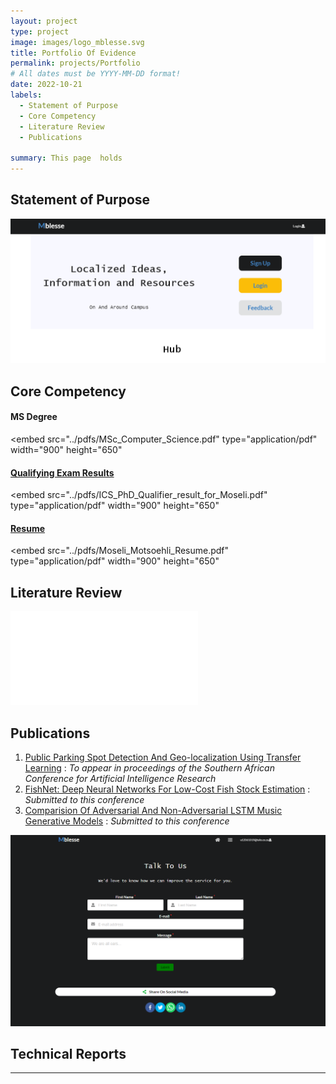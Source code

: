 ```yaml
---
layout: project
type: project
image: images/logo_mblesse.svg
title: Portfolio Of Evidence
permalink: projects/Portfolio
# All dates must be YYYY-MM-DD format!
date: 2022-10-21
labels:
  - Statement of Purpose
  - Core Competency
  - Literature Review
  - Publications

summary: This page  holds
---
```



## Statement of Purpose

<img class="ui image" src="../images/landing.png">

## Core Competency

#### MS Degree

<embed
    src="../pdfs/MSc_Computer_Science.pdf" 
    type="application/pdf"
    width="900"
    height="650"
>

#### <a href="../pdfs/ICS_PhD_Qualifier_result_for_Moseli.pdf">Qualifying Exam Results</a>

<embed 
    src="../pdfs/ICS_PhD_Qualifier_result_for_Moseli.pdf" 
    type="application/pdf"
    width="900"
    height="650"
>

#### <a href="../pdfs/Moseli_Motsoehli_Resume.pdf">Resume</a>

<embed 
    src="../pdfs/Moseli_Motsoehli_Resume.pdf" 
    type="application/pdf"
    width="900"
    height="650"
>

## Literature Review

<embed src="/blog/images/xxx.pdf" type="application/pdf">

## Publications

<ol>
    <li><a href = "https://arxiv.org/abs/2209.00213">Public Parking Spot Detection And Geo-localization Using Transfer Learning</a> : <i>To appear in proceedings of the Southern African Conference for
    Artificial Intelligence Research</i></li>
    <li><a href="#">FishNet: Deep Neural Networks For Low-Cost Fish Stock Estimation</a> : <i>Submitted to this conference</i></li>
    <li><a href="#">Comparision Of Adversarial And Non-Adversarial LSTM Music Generative Models</a> : <i>Submitted to this conference</i></li>
</ol>


<img class="ui image" src="../images/feedback.png">

## Technical Reports
-----

